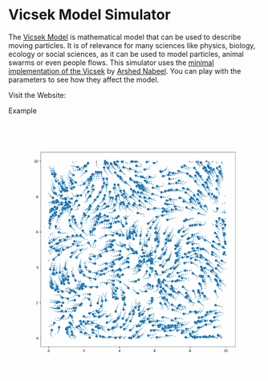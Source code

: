 # Vicsek Model Simulator

The [Vicsek Model](https://en.wikipedia.org/wiki/Vicsek_model) is mathematical model that can be used to describe moving particles. 
It is of relevance for many sciences like physics, biology, ecology or social sciences, as it can be used to model particles, animal swarms or even people flows.
This simulator uses the [minimal implementation of the Vicsek](https://gist.github.com/arshednabeel/a70cc117eb38899fdd138f48b0bc5cd2) by [Arshed Nabeel](https://gist.github.com/arshednabeel).
You can play with the parameters to see how they affect the model.

Visit the Website:


Example


![Example visualisation of a Vicsek model](Examples/model4.gif)
